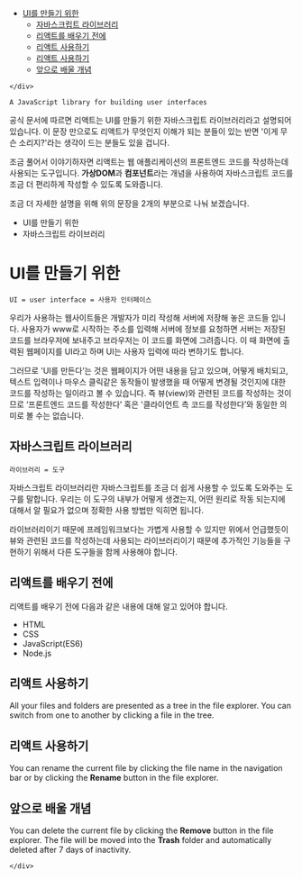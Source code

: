 <!DOCTYPE html>
<html>

<head>
  <meta charset="utf-8">
  <meta name="viewport" content="width=device-width, initial-scale=1.0">
  <title>리액트란? | React</title>
  <link rel="stylesheet" href="https://stackedit.io/style.css" />
</head>

<body class="stackedit">
  <div class="stackedit__left">
    <div class="stackedit__toc">
      
<ul>
<li><a href="#ui를-만들기-위한">UI를 만들기 위한</a>
<ul>
<li><a href="#자바스크립트-라이브러리">자바스크립트 라이브러리</a></li>
<li><a href="#리액트를-배우기-전에">리액트를 배우기 전에</a></li>
<li><a href="#리액트-사용하기">리액트 사용하기</a></li>
<li><a href="#리액트-사용하기-1">리액트 사용하기</a></li>
<li><a href="#앞으로-배울-개념">앞으로 배울 개념</a></li>
</ul>
</li>
</ul>

    </div>
  </div>
  <div class="stackedit__right">
    <div class="stackedit__html">
      <pre><code>A JavaScript library for building user interfaces
</code></pre>
<p>공식 문서에 따르면 리액트는 UI를 만들기 위한 자바스크립트 라이브러리라고 설명되어 있습니다. 이 문장 만으로도 리액트가 무엇인지 이해가 되는 분들이 있는 반면 '이게 무슨 소리지?'라는 생각이 드는 분들도 있을 겁니다.</p>
<p>조금 풀어서 이야기하자면 리액트는 웹 애플리케이션의 프론트엔드 코드를 작성하는데 사용되는 도구입니다. <strong>가상DOM</strong>과 <strong>컴포넌트</strong>라는 개념을 사용하여 자바스크립트 코드를 조금 더 편리하게 작성할 수 있도록 도와줍니다.</p>
<p>조금 더 자세한 설명을 위해 위의 문장을 2개의 부분으로 나눠 보겠습니다.</p>
<ul>
<li>UI를 만들기 위한</li>
<li>자바스크립트 라이브러리</li>
</ul>
<h1 id="ui를-만들기-위한">UI를 만들기 위한</h1>
<pre><code>UI = user interface = 사용자 인터페이스
</code></pre>
<p>우리가 사용하는 웹사이트들은 개발자가 미리 작성해 서버에 저장해 놓은 코드들 입니다. 사용자가 www로 시작하는 주소를 입력해 서버에 정보를 요청하면 서버는 저장된 코드를 브라우저에 보내주고 브라우저는 이 코드를 화면에 그려줍니다. 이 때 화면에 출력된 웹페이지를 UI라고 하며 UI는 사용자 입력에 따라 변하기도 합니다.</p>
<p>그러므로 'UI를 만든다’는 것은 웹페이지가 어떤 내용을 담고 있으며, 어떻게 배치되고, 텍스트 입력이나 마우스 클릭같은 동작들이 발생했을 때 어떻게 변경될 것인지에 대한 코드를 작성하는 일이라고 볼 수 있습니다. 즉 뷰(view)와 관련된 코드를 작성하는 것이므로 ‘프론트엔드 코드를 작성한다’ 혹은 '클라이언트 측 코드를 작성한다’와 동일한 의미로 볼 수는 없습니다.</p>
<h2 id="자바스크립트-라이브러리">자바스크립트 라이브러리</h2>
<pre><code>라이브러리 = 도구
</code></pre>
<p>자바스크립트 라이브러리란 자바스크립트를 조금 더 쉽게 사용할 수 있도록 도와주는 도구를 말합니다. 우리는 이 도구의 내부가 어떻게 생겼는지, 어떤 원리로 작동 되는지에 대해서 알 필요가 없으며 정확한 사용 방법만 익히면 됩니다.</p>
<p>라이브러리이기 때문에 프레임워크보다는 가볍게 사용할 수 있지만 위에서 언급했듯이 뷰와 관련된 코드를 작성하는데 사용되는 라이브러리이기 때문에 추가적인 기능들을 구현하기 위해서 다른 도구들을 함께 사용해야 합니다.</p>
<h2 id="리액트를-배우기-전에">리액트를 배우기 전에</h2>
<p>리액트를 배우기 전에 다음과 같은 내용에 대해 알고 있어야 합니다.</p>
<ul>
<li>HTML</li>
<li>CSS</li>
<li>JavaScript(ES6)</li>
<li>Node.js</li>
</ul>
<h2 id="리액트-사용하기">리액트 사용하기</h2>
<p>All your files and folders are presented as a tree in the file explorer. You can switch from one to another by clicking a file in the tree.</p>
<h2 id="리액트-사용하기-1">리액트 사용하기</h2>
<p>You can rename the current file by clicking the file name in the navigation bar or by clicking the <strong>Rename</strong> button in the file explorer.</p>
<h2 id="앞으로-배울-개념">앞으로 배울 개념</h2>
<p>You can delete the current file by clicking the <strong>Remove</strong> button in the file explorer. The file will be moved into the <strong>Trash</strong> folder and automatically deleted after 7 days of inactivity.</p>

    </div>
  </div>
</body>

</html>
